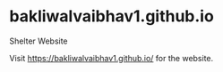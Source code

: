 # bakliwalvaibhav1.github.io
Shelter Website

Visit https://bakliwalvaibhav1.github.io/ for the website.
